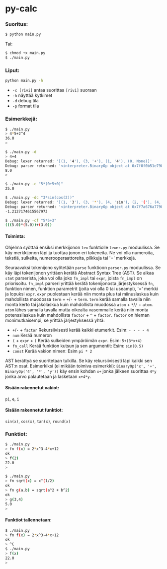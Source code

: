 # py-calc

### Suoritus:
```bash
$ python main.py
```
Tai:
```bash
$ chmod +x main.py
$ ./main.py
```
### Liput:
```bash
python main.py -h
```
- `-c [rivi]` antaa suorittaa `[rivi]` suoraan
- `-h` näyttää kytkimet
- `-d` debug tila
- `-p` format tila



### Esimerkkejä:
```bash
$ ./main.py
> 4*5+2^4
36.0
> 
```
```bash
$ ./main.py -d
> 4+4
Debug: lexer returned: '[(1, '4'), (3, '+'), (1, '4'), (0, None)]'
Debug: parser returned: '<interpreter.BinaryOp object at 0x7f0f0b51e790>'
8.0
> 
```
```bash
$ ./main.py -c "5*(0+5+0)"
25.0
```
```bash
$ ./main.py -dc "3*sin(cos(2))"
Debug: lexer returned: '[(1, '3'), (3, '*'), (4, 'sin'), (2, '('), (4, 'cos'), (2, '('), (1, '2'), (2, ')'), (2, ')'), (0, None)]'
Debug: parser returned: '<interpreter.BinaryOp object at 0x7f7a676a7790>'
-1.2127174615567973
```
```bash
$ ./main.py -cf "5*5+3"
(((5.0)*(5.0))+(3.0))
```



#### Toiminta:
Ohjelma syöttää ensiksi merkkijonon `lex` funktiolle `lexer.py` moduulissa. Se käy merkkijonon läpi ja tuottaa jonon eri tokeneita. Ne voi olla numeroita, tekstiä, sulkeita, numerooperaattoreita, pilkkuja tai '=' merkkejä.

Seuraavaksi tokenijono syötetään `parse` funktioon `parser.py` moduulissa. Se käy läpi tokenijonon yrittäen kerätä Abstract Syntax Tree (AST). Se alkaa `stmt` parserista, joka voi olla joko `fn_impl` tai `expr`, joista `fn_impl` on priorisoitu. `fn_impl` parseri yrittää kerätä tokenijonosta järjestyksessä `fn`, funktion nimen, funktion parametrit (joita voi olla 0 tai useampi), '=' merkki ja lopuksi `expr`. `expr` puolestaan kerää niin monta plus tai miinuslaskua kuin mahdollista muodossa `term` + `+`/`-` + `term`. `term` kerää samalla tavalla niin monta kerto tai jakolaskua kuin mahdollista muodossa `atom` + `*`/`/` + `atom`. `atom` lähes samalla tavalla mutta oikealta vasemmalle kerää niin monta potenssilaskua kuin mahdollista `factor` + `^` + `factor`. `factor` on hieman monimutkaisempi, se yrittää järjestyksessä yhtä:
- `+`/`-` + `factor`
	Rekursiivisesti kerää kaikki etumerkit. Esim: `- - - - 4`
- `num`
	Kerää numeron
- `(` + `expr` + `)`
	Kerää sulkeiden ympäröimän `expr`. Esim: `5+(3*x+4)`
- `fn_call`
	Kerää funktion kutsun ja sen argumentit: Esim: `sin(0.5)`
- `const`
	Kerää vakion nimen: Esim `pi * 2`

AST kerättyä se suoritetaan tulkilla. Se käy rekursiivisesti läpi kaikki sen AST:n osat. Esimerkiksi (ei mikään toimiva esimerkki): `BinaryOp('x', '+', BinaryOp('4', '*', 'y'))` käy ensin kohdan `x+` jonka jälkeen suorittaa `4*y` jonka arvo palautetaan ja lasketaan `x+4*y`.

#### Sisään rakennetut vakiot:
`pi`, `e`, `i`
#### Sisään rakennetut funktiot:
`sin(x)`, `cos(x)`, `tan(x)`, `round(x)`

### Funktiot:
```bash
$ ./main.py
> fn f(x) = 2*x^3-4*x+12
ok
> f(2)
22.0
> 
```
```bash
$ ./main.py
> fn sqrt(x) = x^(1/2)
ok
> fn g(a,b) = sqrt(a^2 + b^2)
ok
> g(3,4)
5.0
> 
```
#### Funktiot tallennetaan:
```bash
$ ./main.py
> fn f(x) = 2*x^3-4*x+12
ok
> ^C
$ ./main.py
> f(x)
22.0
> 
```